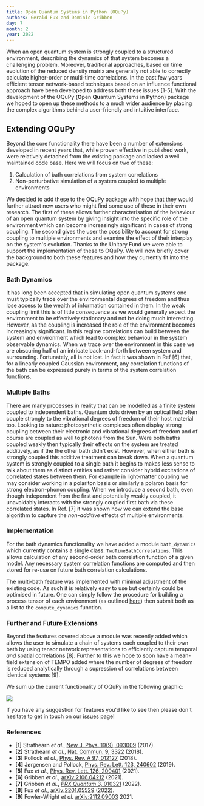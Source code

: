 ```yaml
---
title: Open Quantum Systems in Python (OQuPy)
authors: Gerald Fux and Dominic Gribben
day: 7
month: 2
year: 2022
---
```


When an open quantum system is strongly coupled to a structured environment, describing the dynamics of that system becomes a challenging problem.  Moreover, traditional approaches, based on time evolution of the reduced density matrix are generally not able to correctly calculate higher-order or multi-time correlations. In the past few years efficient tensor network-based techniques based on an influence functional approach have been developed to address both these issues [1-5]. With the development of the OQuPy (**O**pen **Qu**antum Systems in **Py**thon) package we hoped to open up these methods to a much wider audience by placing the complex algorithms behind a user-friendly and intuitive interface.

## Extending OQuPy

Beyond the core functionality there have been a number of extensions developed in recent years that, while proven effective in published work, were relatively detached from the existing package and lacked a well maintained code base. Here we will focus on two of these:

1. Calculation of bath correlations from system correlations
2. Non-perturbative simulation of a system coupled to multiple environments

We decided to add these to the OQuPy package with hope that they would further attract new users who might find some use of these in their own research. The first of these allows further characterisation of the behaviour of an open quantum system by giving insight into the specific role of the environment which can become increasingly significant in cases of strong coupling. The second gives the user the possibility to account for strong coupling to multiple environments and examine the effect of their interplay on the system's evolution. Thanks to the Unitary Fund we were able to support the implementation of these to OQuPy. We will now briefly cover the background to both these features and how they currently fit into the package.

### Bath Dynamics

It has long been accepted that in simulating open quantum systems one must typically trace over the environmental degrees of freedom and thus lose access to the wealth of information contained in them. In the weak coupling limit this is of little consequence as we would generally expect the environment to be effectively stationary and not be doing much interesting. However, as the coupling is increased the role of the environment becomes increasingly significant. In this regime correlations can build between the system and environment which lead to complex behaviour in the system observable dynamics. When we trace over the environment in this case we are obscuring half of an intricate back-and-forth between system and surrounding. Fortunately, all is not lost. In fact it was shown in Ref [6] that, for a linearly coupled Gaussian environment, any correlation functions of the bath can be expressed purely in terms of the system correlation functions.

### Multiple Baths

There are many processes in reality that can be modelled as a finite system coupled to independent baths. Quantum dots driven by an optical field often couple strongly to the vibrational degrees of freedom of their host material too. Looking to nature: photosynthetic complexes often display strong coupling between their electronic and vibrational degrees of freedom and of course are coupled as well to photons from the Sun. Were both baths coupled weakly then typically their effects on the system are treated additively, as if the the other bath didn't exist. However, when either bath is strongly coupled this additive treatment can break down. When a quantum system is strongly coupled to a single bath it begins to makes less sense to talk about them as distinct entities and rather consider hybrid excitations of correlated states between them. For example in light-matter coupling we may consider working in a polariton basis or similarly a polaron basis for strong electron-phonon coupling. When we introduce a second bath, even though independent from the first and potentially weakly coupled, it unavoidably interacts with the strongly coupled first bath via these correlated states. In Ref. [7] it was shown how we can extend the base algorithm to capture the *non-additive* effects of multiple environments.

### Implementation

For the bath dynamics functionality we have added a module `bath_dynamics` which currently contains a single class: `TwoTimeBathCorrelations`. This allows calculation of any second-order bath correlation function of a given model. Any necessary system correlation functions are computed and then stored for re-use on future bath correlation calculations.

The multi-bath feature was implemented with minimal adjustment of the existing code. As such it is relatively easy to use but certainly could be optimised in future. One can simply follow the procedure for building a process tensor of each environment (as outlined [here](https://oqupy.readthedocs.io/en/latest/pages/tutorials/pt_tempo/pt_tempo.html)) then submit both as a list to the `compute_dynamics` function.

### Further and Future Extensions

Beyond the features covered above a module was recently added which allows the user to simulate a chain of systems each coupled to their own bath by using tensor network representations to efficiently capture temporal *and* spatial correlations [8]. Further to this we hope to soon have a mean-field extension of TEMPO added where the number of degrees of freedom is reduced analytically through a supression of correlations between identical systems [9].

We sum up the current functionality of OQuPy in the following graphic:

![](/home/dominic/Dropbox/Unitary_Fund/unitary-fund/images/oqupy_logo.png)



If you have any suggestion for features you'd like to see then please don't hesitate to get in touch on our [issues](https://github.com/tempoCollaboration/TimeEvolvingMPO/issues) page!

### References

- **[1]** Strathearn *et al.*, [New J. Phys. 19(9), 093009](http://dx.doi.org/10.1088/1367-2630/aa8744) (2017).
- **[2]** Strathearn *et al.*, [Nat. Commun. 9, 3322](https://doi.org/10.1038/s41467-018-05617-3) (2018).
- **[3]** Pollock *et al.*, [Phys. Rev. A 97, 012127](http://dx.doi.org/10.1103/PhysRevA.97.012127) (2018).
- **[4]** Jørgensen and Pollock, [Phys. Rev. Lett. 123, 240602](http://dx.doi.org/10.1103/PhysRevLett.123.240602) (2019).
- **[5]** Fux *et al.*, [Phys. Rev. Lett. 126, 200401](https://link.aps.org/doi/10.1103/PhysRevLett.126.200401) (2021).
- **[6]** Gribben *et al.*, [arXiv:2106.04212](http://arxiv.org/abs/2106.04212) (2021).
- **[7]** Gribben *et al.*, [*PRX Quantum* 3, 010321](https://doi.org/10.1103/PRXQuantum.3.010321) (2022).
- **[8]** Fux *et al.*, [arXiv:2201.05529](http://arxiv.org/abs/2201.05529) (2022).
- **[9]** Fowler-Wright *et al.* [arXiv:2112.09003](https://arxiv.org/abs/2112.09003) 2021.

<!--
Thanks for contributing a blog post to the UF site!

Some quick tips:
- Use the `title` field to set the title of your post, no first level header needed.
- Standard markdown formatting is supported (code blocks, links, images, etc.)
  - Put images for your post in the `images` folder.
- If you need further custom formatting, direct html will work here as well.
- 


NOTE: If this post needs external attribution, include the line below at the very top.
> _This blog was originally posted [here](), and is reproduced with the author's permission._ -->